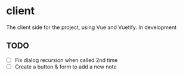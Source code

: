 # client

The client side for the project,
using Vue and Vuetify. In development

## TODO

- [ ] Fix dialog recursion when called 2nd time
- [ ] Create a button & form to add a new note
